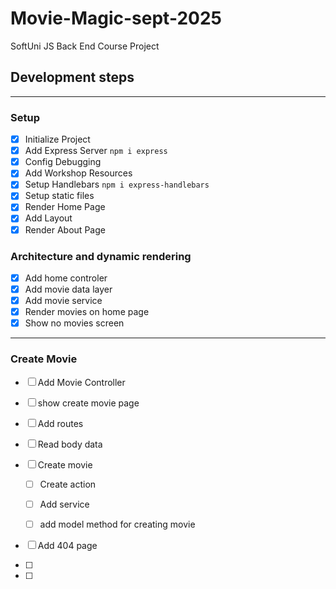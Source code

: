 # Movie-Magic-sept-2025
SoftUni JS Back End Course Project
## Development steps
___
### Setup
- [x] Initialize Project
- [x] Add Express Server `npm i express`
- [x] Config Debugging
- [x] Add Workshop Resources
- [x] Setup Handlebars `npm i express-handlebars`
- [x] Setup static files
- [x] Render Home Page
- [x] Add Layout
- [x] Render About Page
### Architecture and dynamic rendering
- [x] Add home controler
- [x] Add movie data layer
- [x] Add movie service
- [x] Render movies on home page
- [x] Show no movies screen
---
### Create Movie
- [ ] Add Movie Controller
- [ ] show create movie page
- [ ] Add routes
- [ ] Read body data
- [ ] Create movie
  - [ ] Create action 
  - [ ] Add service
  - [ ] add model method for creating movie


- [ ] Add 404 page
- [ ] 





- [ ] 
